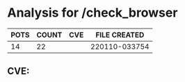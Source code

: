 # Analysis for /check_browser
| POTS | COUNT | CVE | FILE CREATED |
|---|---|---|---|
| 14 | 22 | | 220110-033754 |

## CVE: 